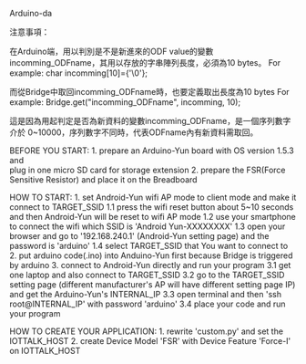 Arduino-da

注意事項：

在Arduino端，用以判別是不是新進來的ODF value的變數 incomming_ODFname，其用以存放的字串陣列長度，必須為10 bytes。
For example:  char incomming[10]={'\0'};

而從Bridge中取回incomming_ODFname時，也要定義取出長度為10 bytes
For example:  Bridge.get("incomming_ODFname",  incomming, 10);

這是因為用起判定是否為新資料的變數incomming_ODFname，是一個序列數字介於 0~10000，序列數字不同時，代表ODFname內有新資料需取回。

BEFORE YOU START:
    1. prepare an Arduino-Yun board with OS version 1.5.3 and  
       plug in one micro SD card for storage extension
    2. prepare the FSR(Force Sensitive Resistor) and place it on the Breadboard

HOW TO START: 
    1. set Android-Yun wifi AP mode to client mode and make it connect to TARGET_SSID
        1.1 press the wifi reset button about 5~10 seconds and 
            then Android-Yun will be reset to wifi AP mode 
        1.2 use your smartphone to connect the wifi which 
            SSID is 'Android Yun-XXXXXXXX'
        1.3 open your browser and go to '192.168.240.1' (Android-Yun setting page) 
            and the password is 'arduino' 
        1.4 select TARGET_SSID that You want to connect to 
    2. put arduino code(.ino) into Anduino-Yun first 
       because Bridge is triggered by arduino 
    3. connect to Android-Yun directly and run your program 
        3.1 get one laptop and also connect to TARGET_SSID 
        3.2 go to the TARGET_SSID setting page 
            (different manufacturer's AP will have different setting page IP) 
            and get the Arduino-Yun's INTERNAL_IP 
        3.3 open terminal and then 'ssh root@INTERNAL_IP' with password 'arduino' 
        3.4 place your code and run your program 

HOW TO CREATE YOUR APPLICATION: 
    1. rewrite 'custom.py' and set the IOTTALK_HOST 
    2. create Device Model 'FSR' with Device Feature 'Force-I' 
       on IOTTALK_HOST
